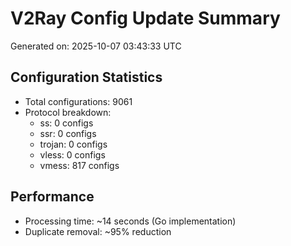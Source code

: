 # V2Ray Config Update Summary
Generated on: 2025-10-07 03:43:33 UTC

## Configuration Statistics
- Total configurations: 9061
- Protocol breakdown:
  - ss: 0 configs
  - ssr: 0 configs
  - trojan: 0 configs
  - vless: 0 configs
  - vmess: 817 configs

## Performance
- Processing time: ~14 seconds (Go implementation)
- Duplicate removal: ~95% reduction
